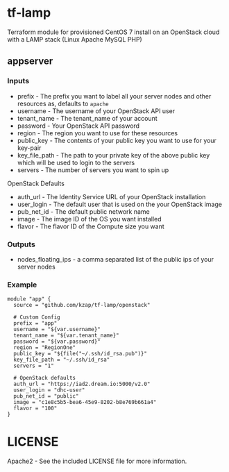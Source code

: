 # tf-lamp

Terraform module for provisioned CentOS 7 install on an OpenStack cloud with a LAMP stack (Linux Apache MySQL PHP)

## appserver

### Inputs

  * prefix - The prefix you want to label all your server nodes and other resources as, defaults to `apache`
  * username - The username of your OpenStack API user
  * tenant_name - The tenant_name of your account
  * password - Your OpenStack API password
  * region - The region you want to use for these resources
  * public_key - The contents of your public key you want to use for your key-pair
  * key_file_path - The path to your private key of the above public key which will be used to login to the servers
  * servers - The number of servers you want to spin up
  
OpenStack Defaults

  * auth_url - The Identity Service URL of your OpenStack installation
  * user_login - The default user that is used on the your OpenStack image
  * pub_net_id - The default public network name
  * image - The image ID of the OS you want installed
  * flavor - The flavor ID of the Compute size you want

### Outputs

  * nodes_floating_ips - a comma separated list of the public ips of your server nodes

### Example

    module "app" {
      source = "github.com/kzap/tf-lamp/openstack"
      
      # Custom Config
      prefix = "app"
      username = "${var.username}"
      tenant_name = "${var.tenant_name}"
      password = "${var.password}"
      region = "RegionOne"
      public_key = "${file("~/.ssh/id_rsa.pub")}"
      key_file_path = "~/.ssh/id_rsa"
      servers = "1"

      # OpenStack defaults
      auth_url = "https://iad2.dream.io:5000/v2.0"
      user_login = "dhc-user"
      pub_net_id = "public"
      image = "c1e8c5b5-bea6-45e9-8202-b8e769b661a4"
      flavor = "100"
    }

# LICENSE

Apache2 - See the included LICENSE file for more information.
